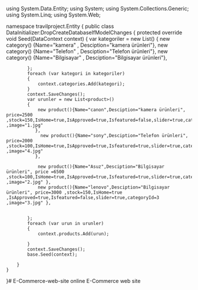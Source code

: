 using System.Data.Entity;
using System;
using System.Collections.Generic;
using System.Linq;
using System.Web;

namespace travilproject.Entity
{
    public class DataInitializer:DropCreateDatabaseIfModelChanges<DataContext>
    {
        protected override void Seed(DataContext context)
        {
            var kategoriler = new List<category>()
            {
                new category() {Name="kamera" , Desciption="kamera ürünleri"},
                new category() {Name="Telefon" , Desciption="Telefon ürünleri"},
                new category() {Name="Bilgisayar" , Desciption="Bilgisayar ürünleri"},

            };
            foreach (var kategori in kategoriler)
            {
                context.categories.Add(kategori);
            }
            context.SaveChanges();
            var urunler = new List<product>()
            {
                new product(){Name="canon",Desciption="kamera ürünleri", price=2500 ,stock=150,IsHome=true,IsApproved=true,Isfeatured=false,slider=true,categoryId=1 ,image="1.jpg"
               },
                 new product(){Name="sony",Desciption="Telefon ürünleri", price=2000 ,stock=100,IsHome=true,IsApproved=true,Isfeatured=true,slider=true,categoryId=1 ,image="4.jpg"
               },
                
                new product(){Name="Asuz",Desciption="Bilgisayar ürünleri", price =6500 ,stock=100,IsHome=true,IsApproved=true,Isfeatured=true,slider=true,categoryId=3 ,image="2.jpg" },
                new product(){Name="lenovo",Desciption="Bilgisayar ürünleri", price=3000 ,stock=150,IsHome=true ,IsApproved=true,Isfeatured=false,slider=true,categoryId=3 ,image="3.jpg" },
                
            
            };
            foreach (var urun in urunler)
            {
                context.products.Add(urun);

            }
            context.SaveChanges();
            base.Seed(context);

        }
    }
}# E-Commerce-web-site
 online E-Commerce web site
